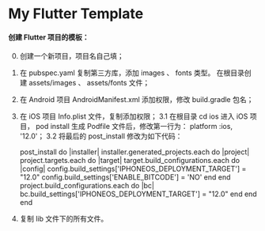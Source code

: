 # My Flutter Template

#### 创建 Flutter 项目的模板：

0. 创建一个新项目，项目名自己填；
1. 在 pubspec.yaml 复制第三方库，添加 images 、 fonts 类型。 在根目录创建 assets/images 、 assets/fonts 文件；
2. 在 Android 项目 AndroidManifest.xml 添加权限，修改 build.gradle 包名；
3. 在 iOS 项目 Info.plist 文件，复制添加权限；
    3.1 在根目录 cd ios 进入 iOS 项目， pod install 生成 Podfile 文件后，修改第一行为： platform :ios, '12.0'；
    3.2 将最后的 post_install 修改为如下代码：
    
    post_install do |installer|
      installer.generated_projects.each do |project|
          project.targets.each do |target|
              target.build_configurations.each do |config|
                  config.build_settings['IPHONEOS_DEPLOYMENT_TARGET'] = "12.0"
                  config.build_settings['ENABLE_BITCODE'] = 'NO'
              end
          end
          project.build_configurations.each do |bc|
              bc.build_settings['IPHONEOS_DEPLOYMENT_TARGET'] = "12.0"
          end
      end
    end

4. 复制 lib 文件下的所有文件。